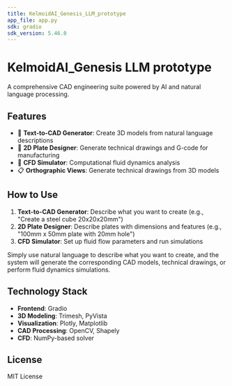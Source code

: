 ```yaml
---
title: KelmoidAI_Genesis_LLM_prototype
app_file: app.py
sdk: gradio
sdk_version: 5.46.0
---
```


# KelmoidAI_Genesis LLM prototype

A comprehensive CAD engineering suite powered by AI and natural language processing.

## Features

- 🎨 **Text-to-CAD Generator**: Create 3D models from natural language descriptions
- 📐 **2D Plate Designer**: Generate technical drawings and G-code for manufacturing  
- 🌊 **CFD Simulator**: Computational fluid dynamics analysis
- 📋 **Orthographic Views**: Generate technical drawings from 3D models

## How to Use

1. **Text-to-CAD Generator**: Describe what you want to create (e.g., "Create a steel cube 20x20x20mm")
2. **2D Plate Designer**: Describe plates with dimensions and features (e.g., "100mm x 50mm plate with 20mm hole")
3. **CFD Simulator**: Set up fluid flow parameters and run simulations

Simply use natural language to describe what you want to create, and the system will generate the corresponding CAD models, technical drawings, or perform fluid dynamics simulations.

## Technology Stack

- **Frontend**: Gradio
- **3D Modeling**: Trimesh, PyVista
- **Visualization**: Plotly, Matplotlib
- **CAD Processing**: OpenCV, Shapely
- **CFD**: NumPy-based solver

## License

MIT License
